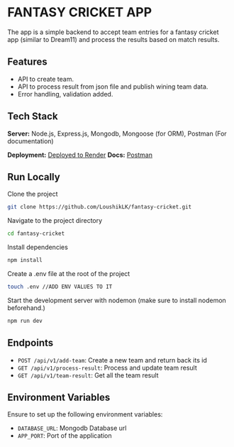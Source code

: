 # FANTASY CRICKET APP

The app is a simple backend to accept team entries for a fantasy cricket app (similar to Dream11) and process the results based on match results.

## Features

- API to create team.
- API to process result from json file and publish wining team data.
- Error handling, validation added.

## Tech Stack

**Server:** Node.js, Express.js, Mongodb, Mongoose (for ORM), Postman (For documentation)

**Deployment:** [Deployed to Render](https://fantasy-cricket.onrender.com)
**Docs:** [Postman](https://documenter.getpostman.com/view/23951730/2sA3JJAP19)

## Run Locally

Clone the project

```bash
git clone https://github.com/LoushikLK/fantasy-cricket.git
```

Navigate to the project directory

```bash
cd fantasy-cricket
```

Install dependencies

```bash
npm install
```

Create a .env file at the root of the project

```bash
touch .env //ADD ENV VALUES TO IT
```

Start the development server with nodemon (make sure to install nodemon beforehand.)

```bash
npm run dev
```

## Endpoints

- `POST /api/v1/add-team`: Create a new team and return back its id
- `GET /api/v1/process-result`: Process and update team result
- `GET /api/v1/team-result`: Get all the team result

## Environment Variables

Ensure to set up the following environment variables:

- `DATABASE_URL`: Mongodb Database url
- `APP_PORT`: Port of the application
